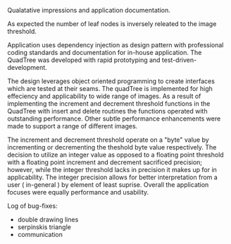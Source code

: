 Qualatative impressions and application documentation.

As expected the number of leaf nodes is inversely releated to the image threshold.

Application uses dependency injection as design pattern with professional coding
standards and documentation for in-house application. The QuadTree was developed
with rapid prototyping and test-driven-development.

The design leverages object oriented programming to create interfaces which are
tested at their seams. The quadTree is implemented for high effeciency and
applicability to wide range of images. As a result of implementing the increment 
and decrement threshold functions in the QuadTree with insert and delete
routines the functions operated with outstanding performance. Other subtle
performance enhancements were made to support a range of different images.

The increment and decrement threshold operate on a "byte" value by incrementing
or decrementing the theshold byte value respectively. The decision to utilize an
integer value as opposed to a floating point threshold with a floating point
increment and decrement sacrificed precision; however, while the integer
threshold lacks in precision it makes up for in applicability. The integer
precision allows for better interpretation from a user ( in-general ) by element
of least suprise. Overall the application focuses were equally performance and
usability.

Log of bug-fixes:
* double drawing lines
* serpinskis triangle
* communication

